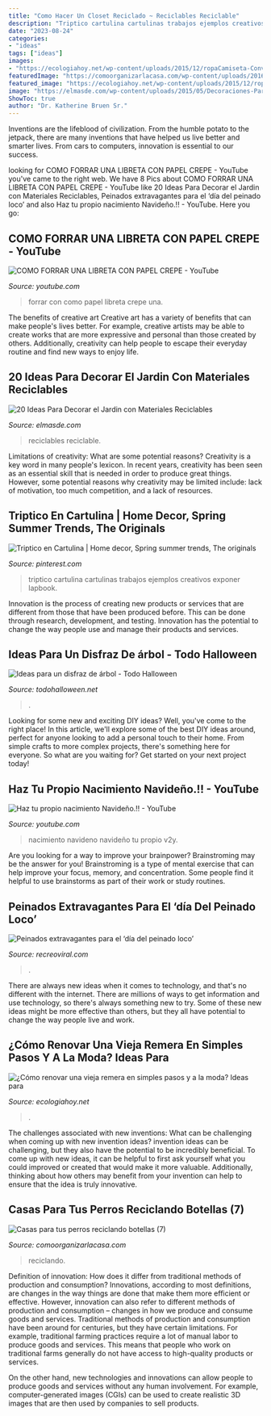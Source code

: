 ```yaml
---
title: "Como Hacer Un Closet Reciclado ~ Reciclables Reciclable"
description: "Triptico cartulina cartulinas trabajos ejemplos creativos exponer lapbook"
date: "2023-08-24"
categories:
- "ideas"
tags: ["ideas"]
images:
- "https://ecologiahoy.net/wp-content/uploads/2015/12/ropaCamiseta-Convertida-en-Prenda-de-Moda-Reciclaje-de-Ropa-1.jpg"
featuredImage: "https://comoorganizarlacasa.com/wp-content/uploads/2016/06/Casas-para-tus-perros-reciclando-botellas-7.jpg"
featured_image: "https://ecologiahoy.net/wp-content/uploads/2015/12/ropaCamiseta-Convertida-en-Prenda-de-Moda-Reciclaje-de-Ropa-1.jpg"
image: "https://elmasde.com/wp-content/uploads/2015/05/Decoraciones-Para-el-Jardin-con-Materiales-Reciclable-17.jpg"
ShowToc: true
author: "Dr. Katherine Bruen Sr."
---
```



Inventions are the lifeblood of civilization. From the humble potato to the jetpack, there are many inventions that have helped us live better and smarter lives. From cars to computers, innovation is essential to our success.

	

		
looking for COMO FORRAR UNA LIBRETA CON PAPEL CREPE - YouTube you've came to the right web. We have 8 Pics about COMO FORRAR UNA LIBRETA CON PAPEL CREPE - YouTube like 20 Ideas Para Decorar el Jardin con Materiales Reciclables, Peinados extravagantes para el ‘día del peinado loco’ and also Haz tu propio nacimiento Navideño.!! - YouTube. Here you go:
		
    
## COMO FORRAR UNA LIBRETA CON PAPEL CREPE - YouTube

<img loading=lazy src="http://i.ytimg.com/vi/IPi_HgMb50Y/maxresdefault.jpg" onerror="this.onerror=null;this.src='https://tse2.mm.bing.net/th?id=OIP.AGz3ALwaB_PWU9Z85HRZlgHaEK&amp;pid=15.1';" alt="COMO FORRAR UNA LIBRETA CON PAPEL CREPE - YouTube">

_Source: youtube.com_

>forrar con como papel libreta crepe una. 

	

The benefits of creative art
Creative art has a variety of benefits that can make people's lives better. For example, creative artists may be able to create works that are more expressive and personal than those created by others. Additionally, creativity can help people to escape their everyday routine and find new ways to enjoy life.

    
## 20 Ideas Para Decorar El Jardin Con Materiales Reciclables

<img loading=lazy src="https://elmasde.com/wp-content/uploads/2015/05/Decoraciones-Para-el-Jardin-con-Materiales-Reciclable-17.jpg" onerror="this.onerror=null;this.src='https://tse2.mm.bing.net/th?id=OIP.4gzqwOylHAm53i0SNVzsugHaE_&amp;pid=15.1';" alt="20 Ideas Para Decorar el Jardin con Materiales Reciclables">

_Source: elmasde.com_

>reciclables reciclable. 

	

Limitations of creativity: What are some potential reasons?
Creativity is a key word in many people's lexicon. In recent years, creativity has been seen as an essential skill that is needed in order to produce great things. However, some potential reasons why creativity may be limited include: lack of motivation, too much competition, and a lack of resources.

    
## Triptico En Cartulina | Home Decor, Spring Summer Trends, The Originals

<img loading=lazy src="https://i.pinimg.com/736x/b2/f5/e6/b2f5e60df3d5a9fcbe3d2c5d96857b7e--lapbooks.jpg" onerror="this.onerror=null;this.src='https://tse4.mm.bing.net/th?id=OIP.qOm0apyAFi95fkbTXpX3wwHaJ3&amp;pid=15.1';" alt="Triptico en Cartulina | Home decor, Spring summer trends, The originals">

_Source: pinterest.com_

>triptico cartulina cartulinas trabajos ejemplos creativos exponer lapbook. 

	

Innovation is the process of creating new products or services that are different from those that have been produced before. This can be done through research, development, and testing. Innovation has the potential to change the way people use and manage their products and services.

    
## Ideas Para Un Disfraz De árbol - Todo Halloween

<img loading=lazy src="https://3.bp.blogspot.com/-GONIRglh9kE/XLdaw_vpT3I/AAAAAAAAOP8/NDusA3JIcQYrj6WgzCsVocYVZ7IylGVjQCLcBGAs/s1600/arbol2011.JPG" onerror="this.onerror=null;this.src='https://tse3.mm.bing.net/th?id=OIP.8IIpd0lOLb0XGJaqBkOz_gHaJ4&amp;pid=15.1';" alt="Ideas para un disfraz de árbol - Todo Halloween">

_Source: todohalloween.net_

>. 

	

Looking for some new and exciting DIY ideas? Well, you've come to the right place! In this article, we'll explore some of the best DIY ideas around, perfect for anyone looking to add a personal touch to their home. From simple crafts to more complex projects, there's something here for everyone. So what are you waiting for? Get started on your next project today!

    
## Haz Tu Propio Nacimiento Navideño.!! - YouTube

<img loading=lazy src="http://i1.ytimg.com/vi/Xj06kC0-v2Y/maxresdefault.jpg" onerror="this.onerror=null;this.src='https://tse1.mm.bing.net/th?id=OIP.lqFimtwaqOHF9-d750EKyQHaEK&amp;pid=15.1';" alt="Haz tu propio nacimiento Navideño.!! - YouTube">

_Source: youtube.com_

>nacimiento navideno navideño tu propio v2y. 

	

Are you looking for a way to improve your brainpower? Brainstroming may be the answer for you! Brainstroming is a type of mental exercise that can help improve your focus, memory, and concentration. Some people find it helpful to use brainstorms as part of their work or study routines.

    
## Peinados Extravagantes Para El ‘día Del Peinado Loco’

<img loading=lazy src="https://www.recreoviral.com/wp-content/uploads/2016/03/Los-peinados-más-extravagantes-del-día-del-peinado-loco-14.jpg" onerror="this.onerror=null;this.src='https://tse4.mm.bing.net/th?id=OIP.yPGKhQ5ECTgxH3T-crqhDgHaJ3&amp;pid=15.1';" alt="Peinados extravagantes para el ‘día del peinado loco’">

_Source: recreoviral.com_

>. 

	

There are always new ideas when it comes to technology, and that's no different with the internet. There are millions of ways to get information and use technology, so there's always something new to try. Some of these new ideas might be more effective than others, but they all have potential to change the way people live and work.

    
## ¿Cómo Renovar Una Vieja Remera En Simples Pasos Y A La Moda? Ideas Para

<img loading=lazy src="https://ecologiahoy.net/wp-content/uploads/2015/12/ropaCamiseta-Convertida-en-Prenda-de-Moda-Reciclaje-de-Ropa-1.jpg" onerror="this.onerror=null;this.src='https://tse2.mm.bing.net/th?id=OIP.rzRWFJd2GhOMhFgdkWBm9gHaHa&amp;pid=15.1';" alt="¿Cómo renovar una vieja remera en simples pasos y a la moda? Ideas para">

_Source: ecologiahoy.net_

>. 

	

The challenges associated with new inventions: What can be challenging when coming up with new invention ideas?
invention ideas can be challenging, but they also have the potential to be incredibly beneficial. To come up with new ideas, it can be helpful to first ask yourself what you could improved or created that would make it more valuable. Additionally, thinking about how others may benefit from your invention can help to ensure that the idea is truly innovative.

    
## Casas Para Tus Perros Reciclando Botellas (7)

<img loading=lazy src="https://comoorganizarlacasa.com/wp-content/uploads/2016/06/Casas-para-tus-perros-reciclando-botellas-7.jpg" onerror="this.onerror=null;this.src='https://tse2.mm.bing.net/th?id=OIP.zkM6V-B3H6YpUQu9rBaJBwHaJ4&amp;pid=15.1';" alt="Casas para tus perros reciclando botellas (7)">

_Source: comoorganizarlacasa.com_

>reciclando. 

	

Definition of innovation: How does it differ from traditional methods of production and consumption?
Innovations, according to most definitions, are changes in the way things are done that make them more efficient or effective. However, innovation can also refer to different methods of production and consumption – changes in how we produce and consume goods and services.
Traditional methods of production and consumption have been around for centuries, but they have certain limitations. For example, traditional farming practices require a lot of manual labor to produce goods and services. This means that people who work on traditional farms generally do not have access to high-quality products or services.

On the other hand, new technologies and innovations can allow people to produce goods and services without any human involvement. For example, computer-generated images (CGIs) can be used to create realistic 3D images that are then used by companies to sell products.

